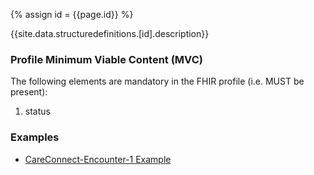
{% assign id = {{page.id}} %}

{{site.data.structuredefinitions.[id].description}}

### Profile Minimum Viable Content (MVC) ###

The following elements are mandatory in the FHIR profile (i.e. MUST be present):

1.	status

### Examples ###

- [CareConnect-Encounter-1 Example](CareConnect-Encounter-Example-1.html)
